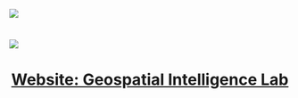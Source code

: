 [![](https://ausgis.github.io/logo/lab_logo.png)](https://yongzesong.com/geospatial-intelligence-lab/)

# <a href="https://yongzesong.com/geospatial-intelligence-lab/"> <img src="https://github.com/ausgis/.github/blob/main/bg_with_text.gif"> </a>

<div align="center">

<h1>
<a href="https://yongzesong.com/geospatial-intelligence-lab/" target="_blank">
Website: Geospatial Intelligence Lab </a>
</h1>

</div>
